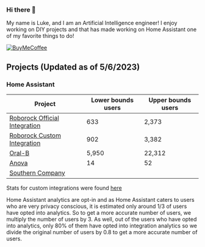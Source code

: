 ### Hi there 👋

My name is Luke, and I am an Artificial Intelligence engineer! I enjoy working on DIY projects and that has made working on Home Assistant one of my favorite things to do!

[![BuyMeCoffee][buymecoffeebadge]][buymecoffee]

## Projects (Updated as of 5/6/2023)

### Home Assistant

| Project                                                                                  | Lower bounds users | Upper bounds users |
|------------------------------------------------------------------------------------------|--------------------|--------------------|
| [Roborock Official Integration](https://www.home-assistant.io/integrations/roborock/)    | 633                | 2,373            |
| [Roborock Custom Integration](https://github.com/humbertogontijo/homeassistant-roborock) | 902                | 3,382              |
| [Oral-B](https://www.home-assistant.io/integrations/oralb)                               | 5,950 | 22,312             |
| [Anova](https://www.home-assistant.io/integrations/anova)                                 | 14  | 52                 |
| [Southern Company](https://github.com/Lash-L/southern-company-hacs) | | |

Stats for custom integrations were found [here](https://analytics.home-assistant.io/custom_integrations.json)

Home Assistant analytics are opt-in and as Home Assistant caters to users who are very privacy conscious, it is estimated
only around 1/3 of users have opted into analytics. So to get a more accurate number of users, we multiply the number of
users by 3. As well, out of the users who have opted into analytics, only 80% of them have opted into integration analytics
so we divide the original number of users by 0.8 to get a more accurate number of users.

[buymecoffee]: https://www.buymeacoffee.com/LashL
[buymecoffeebadge]: https://img.shields.io/badge/buy%20me%20a%20coffee-donate-yellow.svg?style=for-the-badge

